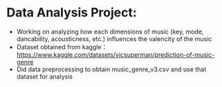 # Data Analysis Project:
- Working on analyzing how each dimensions of music (key, mode, dancability, acousticness, etc.) influences the valencity of the music
- Dataset obtained from kaggle： https://www.kaggle.com/datasets/vicsuperman/prediction-of-music-genre
- Did data preprocessing to obtain music_genre_v3.csv and use that dataset for analysis
